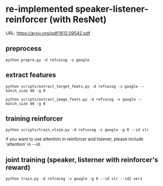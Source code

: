# re-implemented speaker-listener-reinforcer (with ResNet)
URL: https://arxiv.org/pdf/1612.09542.pdf

## preprocess
```
python prepro.py -d refcocog -s google
```

## extract features
```
python scripts/extract_target_feats.py -d refcocog -s google --batch_size 40 -g 0
```

```
python scripts/extract_image_feats.py -d refcocog -s google --batch_size 40 -g 0
```

## training reinforcer
```
python scripts/train_vlsim.py -d refcocog -s google -g 0 --id slr
```

if you want to use attention in reinforcer and listener, please include 'attention' in --id.

## joint training (speaker, listerner with reinforcer's reward)
```
python train.py -d refcocog -s google -g 0 --id slr --id2 ver1
```